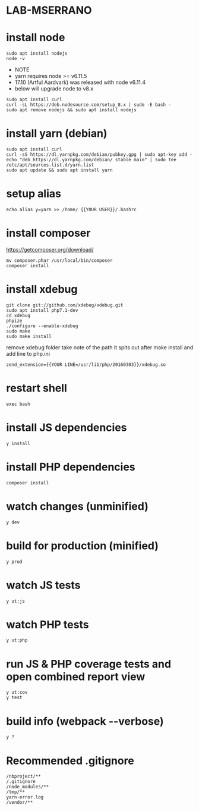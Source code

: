 # LAB-MSERRANO

# install node
```shell
sudo apt install nodejs
node -v
```
* NOTE
*  yarn requires node >= v6.11.5
*  17.10 (Artful Aardvark) was released with node v6.11.4
*  below will upgrade node to v8.x
```shell
sudo apt install curl
curl -sL https://deb.nodesource.com/setup_8.x | sudo -E bash -
sudo apt remove nodejs && sudo apt install nodejs
```

# install yarn (debian)
```shell
sudo apt install curl
curl -sS https://dl.yarnpkg.com/debian/pubkey.gpg | sudo apt-key add -
echo "deb https://dl.yarnpkg.com/debian/ stable main" | sudo tee /etc/apt/sources.list.d/yarn.list
sudo apt update && sudo apt install yarn
```

# setup alias
```shell
echo alias y=yarn >> /home/ {{YOUR USER}}/.bashrc
```

# install composer
https://getcomposer.org/download/
```shell
mv composer.phar /usr/local/bin/composer
composer install
```

# install xdebug
```shell
git clone git://github.com/xdebug/xdebug.git
sudo apt install php7.1-dev
cd xdebug
phpize
./configure --enable-xdebug
sudo make
sudo make install
```
remove xdebug folder
take note of the path it spits out after make install and add line to php.ini
```shell
zend_extension={{YOUR LINE=/usr/lib/php/20160303}}/xdebug.so
```


# restart shell
```shell
exec bash
```

# install JS dependencies
```shell
y install
```

# install PHP dependencies
```shell
composer install
```

# watch changes (unminified)
```shell
y dev
```

# build for production (minified)
```shell
y prod
```

# watch JS tests
```shell
y ut:js
```

# watch PHP tests
```shell
y ut:php
```

# run JS & PHP coverage tests and open combined report view
```shell
y ut:cov
y test
```

# build info (webpack --verbose)
```shell
y ? 
```

# Recommended .gitignore
```
/nbproject/**
/.gitignore
/node_modules/**
/tmp/**
yarn-error.log
/vendor/**
```